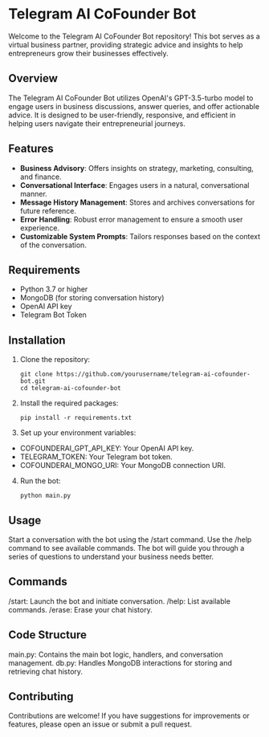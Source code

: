 # Telegram AI CoFounder Bot

Welcome to the Telegram AI CoFounder Bot repository! This bot serves as a virtual business partner, providing strategic advice and insights to help entrepreneurs grow their businesses effectively.

## Overview

The Telegram AI CoFounder Bot utilizes OpenAI's GPT-3.5-turbo model to engage users in business discussions, answer queries, and offer actionable advice. It is designed to be user-friendly, responsive, and efficient in helping users navigate their entrepreneurial journeys.

## Features

- **Business Advisory**: Offers insights on strategy, marketing, consulting, and finance.
- **Conversational Interface**: Engages users in a natural, conversational manner.
- **Message History Management**: Stores and archives conversations for future reference.
- **Error Handling**: Robust error management to ensure a smooth user experience.
- **Customizable System Prompts**: Tailors responses based on the context of the conversation.

## Requirements

- Python 3.7 or higher
- MongoDB (for storing conversation history)
- OpenAI API key
- Telegram Bot Token

## Installation

1. Clone the repository:
   ```
   git clone https://github.com/yourusername/telegram-ai-cofounder-bot.git
   cd telegram-ai-cofounder-bot
   ```
2. Install the required packages:
   ```
   pip install -r requirements.txt
   ```
3. Set up your environment variables:

* COFOUNDERAI_GPT_API_KEY: Your OpenAI API key.
* TELEGRAM_TOKEN: Your Telegram bot token.
* COFOUNDERAI_MONGO_URI: Your MongoDB connection URI.

4. Run the bot:
   ```
   python main.py
   ```

## Usage
Start a conversation with the bot using the /start command.
Use the /help command to see available commands.
The bot will guide you through a series of questions to understand your business needs better.

## Commands
/start: Launch the bot and initiate conversation.
/help: List available commands.
/erase: Erase your chat history.

## Code Structure
main.py: Contains the main bot logic, handlers, and conversation management.
db.py: Handles MongoDB interactions for storing and retrieving chat history.

## Contributing
Contributions are welcome! If you have suggestions for improvements or features, please open an issue or submit a pull request.
